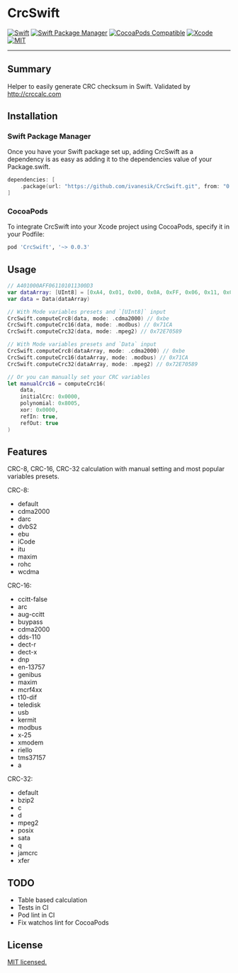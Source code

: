 # CrcSwift

[![Swift](https://img.shields.io/badge/Swift->5.0-orange.svg)](https://swift.org)
[![Swift Package Manager](https://img.shields.io/badge/Swift_Package_Manager-compatible-orange?style=flat-square)](https://img.shields.io/badge/Swift_Package_Manager-compatible-orange?style=flat-square)
[![CocoaPods Compatible](https://img.shields.io/cocoapods/v/CrcSwift.svg?style=flat-square)](https://img.shields.io/cocoapods/v/CrcSwift.svg)
[![Xcode](https://img.shields.io/badge/Xcode-14.0-blue.svg)](https://developer.apple.com/xcode)
[![MIT](https://img.shields.io/badge/License-MIT-red.svg)](https://opensource.org/licenses/MIT)
____

## Summary

Helper to easily generate CRC checksum in Swift.
Validated by http://crccalc.com

## Installation

### Swift Package Manager

Once you have your Swift package set up, adding CrcSwift as a dependency is as easy as adding it to the dependencies value of your Package.swift.

```swift
dependencies: [
    .package(url: "https://github.com/ivanesik/CrcSwift.git", from: "0.0.3")
]
```

### CocoaPods

To integrate CrcSwift into your Xcode project using CocoaPods, specify it in your Podfile:

```ruby
pod 'CrcSwift', '~> 0.0.3'
```

## Usage

```swift
// A401000AFF061101011300D3
var dataArray: [UInt8] = [0xA4, 0x01, 0x00, 0x0A, 0xFF, 0x06, 0x11, 0x01, 0x01, 0x13, 0x00, 0xD3]
var data = Data(dataArray)

// With Mode variables presets and `[UInt8]` input
CrcSwift.computeCrc8(data, mode: .cdma2000) // 0xbe
CrcSwift.computeCrc16(data, mode: .modbus) // 0x71CA
CrcSwift.computeCrc32(data, mode: .mpeg2) // 0x72E70589

// With Mode variables presets and `Data` input
CrcSwift.computeCrc8(dataArray, mode: .cdma2000) // 0xbe
CrcSwift.computeCrc16(dataArray, mode: .modbus) // 0x71CA
CrcSwift.computeCrc32(dataArray, mode: .mpeg2) // 0x72E70589

// Or you can manually set your CRC variables
let manualCrc16 = computeCrc16(
    data,
    initialCrc: 0x0000,
    polynomial: 0x8005,
    xor: 0x0000,
    refIn: true,
    refOut: true
)
```

## Features

CRC-8, CRC-16, CRC-32 calculation with manual setting and most popular variables presets.

CRC-8:
- default
- cdma2000
- darc
- dvbS2
- ebu
- iCode
- itu
- maxim
- rohc
- wcdma

CRC-16:
- ccitt-false
- arc
- aug-ccitt
- buypass
- cdma2000
- dds-110
- dect-r
- dect-x
- dnp
- en-13757
- genibus
- maxim
- mcrf4xx
- t10-dif
- teledisk
- usb
- kermit
- modbus
- x-25
- xmodem
- riello
- tms37157
- a

CRC-32:
- default
- bzip2
- c
- d
- mpeg2
- posix
- sata
- q
- jamcrc
- xfer

## TODO
- Table based calculation
- Tests in CI
- Pod lint in CI
- Fix watchos lint for CocoaPods

## License

[MIT licensed.](LICENSE)
